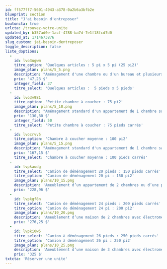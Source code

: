 ```yaml
---
id: ff577ff7-5601-4943-a378-0a2b6a3bfb2e
blueprint: section
title: "J'ai besoin d'entreposer"
boutoncta: true
urlcta: /trouvez-votre-unite
updated_by: b357ad0e-1acf-4788-ba7d-7e1f18fcd7d0
updated_at: 1714673876
slug_custom: jai-besoin-dentreposer
toggle_description: false
liste_doptions:
  -
    id: lvo3ugwm
    titre_option: 'Quelques articles : 5 pi x 5 pi (25 pi2)'
    image_plan: plans/5_5.png
    description: "Aménagement d'une chambre ou d'un bureau et plusieurs boîtes et petits objets OU environ 50 boîtes."
    prix: '47,23 $'
    integer_field: 37
    titre_select: 'Quelques articles :  5 pieds x 5 pieds'
  -
    id: lvo3v981
    titre_option: 'Petite chambre à coucher : 75 pi2'
    image_plan: plans/5_10.png
    description: "Aménagement standard d'un appartement de 1 chambre sans électroménagers, bottes de petits articles."
    prix: '130,80 $'
    integer_field: 50
    titre_select: 'Petite chambre à coucher : 75 pieds carrés'
  -
    id: lvocrvv5
    titre_option: 'Chambre à coucher moyenne : 100 pi2'
    image_plan: plans/5_15.png
    description: "Aménagement standard d'un appartement de 1 chambre sans électroménagers, environ 150 boites."
    prix: '167,15 $'
    titre_select: 'Chambre à coucher moyenne : 100 pieds carrés'
  -
    id: lvpkaudg
    titre_select: 'Camion de déménagement 20 pieds : 150 pieds carrés'
    titre_option: 'Camion de déménagement 20 pi : 150 pi2'
    image_plan: plans/10_15.png
    description: 'Ameublement d’un appartement de 2 chambres ou d’une petite maison avec électroménagers, meubles de patio et plusieurs coffres. Unité assez spacieuse pour entreposer des rouleaux de tapis et des matériaux de construction.'
    prix: '228,96 $'
  -
    id: lvpkgf8n
    titre_select: 'Camion de déménagement 24 pieds : 200 pieds carrés'
    titre_option: 'Camion de déménagement 24 pi : 200 pi2'
    image_plan: plans/10_20.png
    description: 'Ameublement d’une maison de 2 chambres avec électroménagers, meubles de patio et plusieurs coffres, équipement de construction.'
    prix: '276,25 $'
  -
    id: lvpki0w5
    titre_select: 'Camion à déménagement 26 pieds : 250 pieds carrés'
    titre_option: 'Camion à déménagement 26 pi : 250 pi2'
    image_plan: plans/10_25.png
    description: 'Ameublement d’une maison de 3 chambres avec électroménagers, meubles de patio, de nombreuses boîtes et articles divers.'
    prix: '325 $'
txtcta: 'Réserver une unite'
---
```

